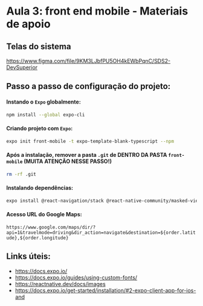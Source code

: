 # Aula 3: front end mobile - Materiais de apoio

## Telas do sistema

https://www.figma.com/file/9KM3LJbfPU5OH4kEWbPqnC/SDS2-DevSuperior

## Passo a passo de configuração do projeto:

#### Instando o `Expo` globalmente:
```bash
npm install --global expo-cli
```
#### Criando projeto com `Expo`:
```bash
expo init front-mobile -t expo-template-blank-typescript --npm
```
#### Após a instalação,  remover a pasta `.git` de DENTRO DA PASTA `front-mobile`  (MUITA ATENÇÃO NESSE PASSO!)
```bash
rm -rf .git
```
#### Instalando dependências:
```bash
expo install @react-navigation/stack @react-native-community/masked-view react-native-screens react-native-gesture-handler @react-navigation/native expo-app-loading @expo-google-fonts/open-sans expo-font
```
#### Acesso URL do Google Maps:
`https://www.google.com/maps/dir/?api=1&travelmode=driving&dir_action=navigate&destination=${order.latitude},${order.longitude}`

## Links úteis:
- https://docs.expo.io/
- https://docs.expo.io/guides/using-custom-fonts/
- https://reactnative.dev/docs/images
- https://docs.expo.io/get-started/installation/#2-expo-client-app-for-ios-and

